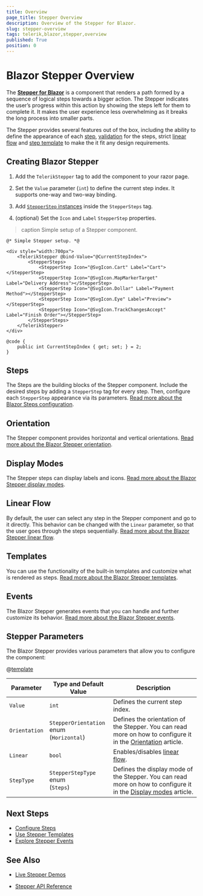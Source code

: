 ```yaml
---
title: Overview
page_title: Stepper Overview
description: Overview of the Stepper for Blazor.
slug: stepper-overview
tags: telerik,blazor,stepper,overview
published: True
position: 0
---
```



# Blazor Stepper Overview

The <a href ="https://www.telerik.com/blazor-ui/stepper"><strong>Stepper for Blazor</strong></a> is a component that renders a path formed by a sequence of logical steps towards a bigger action. The Stepper indicates the user’s progress within this action by showing the steps left for them to complete it. It makes the user experience less overwhelming as it breaks the long process into smaller parts.

The Stepper provides several features out of the box, including the ability to define the appearance of each [step](slug://stepper-steps-overview), [validation](slug://stepper-steps-validation) for the steps, strict [linear flow](slug://stepper-linear-flow) and [step template](slug://step-template) to make the it fit any design requirements.


## Creating Blazor Stepper

1. Add the `TelerikStepper` tag to add the component to your razor page.

2. Set the `Value` parameter (`int`) to define the current step index. It supports one-way and two-way binding.

3. Add [`StepperStep` instances](slug://stepper-steps-overview) inside the `StepperSteps` tag.

4. (optional) Set the `Icon` and `Label` `StepperStep` properties.

>caption Simple setup of a Stepper component.

````RAZOR
@* Simple Stepper setup. *@

<div style="width:700px">
    <TelerikStepper @bind-Value="@CurrentStepIndex">
        <StepperSteps>
            <StepperStep Icon="@SvgIcon.Cart" Label="Cart"></StepperStep>
            <StepperStep Icon="@SvgIcon.MapMarkerTarget" Label="Delivery Address"></StepperStep>
            <StepperStep Icon="@SvgIcon.Dollar" Label="Payment Method"></StepperStep>
            <StepperStep Icon="@SvgIcon.Eye" Label="Preview"></StepperStep>
            <StepperStep Icon="@SvgIcon.TrackChangesAccept" Label="Finish Order"></StepperStep>
        </StepperSteps>
    </TelerikStepper>
</div>

@code {
    public int CurrentStepIndex { get; set; } = 2;
}
````

## Steps

The Steps are the building blocks of the Stepper component. Include the desired steps by adding a `StepperStep` tag for every step. Then, configure each `StepperStep` appearance via its parameters. [Read more about the Blazor Steps configuration](slug://stepper-steps-overview).

## Orientation
The Stepper component provides horizontal and vertical orientations. [Read more about the Blazor Stepper orientation](slug://stepper-orientation).

## Display Modes

The Stepper steps can display labels and icons. [Read more about the Blazor Stepper display modes](slug://stepper-display-modes).

## Linear Flow

By default, the user can select any step in the Stepper component and go to it directly. This behavior can be changed with the `Linear` parameter, so that the user goes through the steps sequentially. [Read more about the Blazor Stepper linear flow](slug://stepper-linear-flow).

## Templates

You can use the functionality of the built-in templates and customize what is rendered as steps. [Read more about the Blazor Stepper templates](slug://step-template).

## Events

The Blazor Stepper generates events that you can handle and further customize its behavior. [Read more about the Blazor Stepper events](slug://stepper-events).

## Stepper Parameters

The Blazor Stepper provides various parameters that allow you to configure the component:

@[template](/_contentTemplates/common/parameters-table-styles.md#table-layout)

| Parameter | Type and Default Value | Description |
| ----------- | ----------- | ----------- |
| `Value` | `int` | Defines the current step index. |
| `Orientation` | `StepperOrientation` enum <br /> (`Horizontal`) | Defines the orientation of the Stepper. You can read more on how to configure it in the [Orientation](slug://stepper-orientation) article. |
| `Linear` | `bool` | Enables/disables [linear flow](slug://stepper-linear-flow). |
| `StepType` | `StepperStepType` enum <br /> (`Steps`) | Defines the display mode of the Stepper. You can read more on how to configure it in the [Display modes](slug://stepper-display-modes) article. |

## Next Steps

* [Configure Steps](slug://stepper-steps-overview)
* [Use Stepper Templates](slug://step-template)
* [Explore Stepper Events](slug://stepper-events)

## See Also

  * [Live Stepper Demos](https://demos.telerik.com/blazor-ui/stepper/overview)

  * [Stepper API Reference](slug://Telerik.Blazor.Components.TelerikStepper)